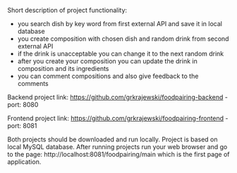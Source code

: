 Short description of project functionality:
- you search dish by key word from first external API and save it in local database
- you create composition with chosen dish and random drink from second external API
- if the drink is unacceptable you can change it to the next random drink
- after you create your composition you can update the drink in composition and its ingredients
- you can comment compositions and also give feedback to the comments

Backend project link: https://github.com/grkrajewski/foodpairing-backend - port: 8080

Frontend project link: https://github.com/grkrajewski/foodpairing-frontend - port: 8081

Both projects should be downloaded and run locally. Project is based on local MySQL database.
After running projects run your web browser and go to the page:
http://localhost:8081/foodpairing/main which is the first page of application.